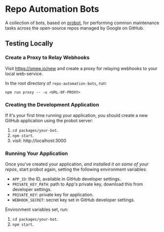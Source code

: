 # Repo Automation Bots

A collection of bots, based on [probot](https://github.com/probot/probot), for
performing common maintenance tasks across the open-source repos managed
by Google on GitHub.

## Testing Locally

### Create a Proxy to Relay Webhooks

Visit https://smee.io/new and create a proxy for relaying webhooks to your
local web-service.

In the root directory of `repo-automation-bots`, run:

```
npm run proxy -- -u <URL-OF-PROXY>
```

### Creating the Development Application

If it's your first time running your application, you should create a new
GitHub application using the probot server:

1. `cd packages/your-bot`.
1. `npm start`.
1. visit:  http://localhost:3000

### Running Your Application

Once you've created your application, _and installed it on some of your repos_,
start probot again, setting the following environment variables:

* `APP_ID`: the ID, available in GitHub developer settings.
* `PRIVATE_KEY_PATH`: path to App's private key, download this from developer
  settings.
* `PRIVATE_KEY`: private key for application.
* `WEBHOOK_SECRET`: secret key set in GitHub developer settings.

Environment variables set, run:

1. `cd packages/your-bot`.
1. `npm start`.
